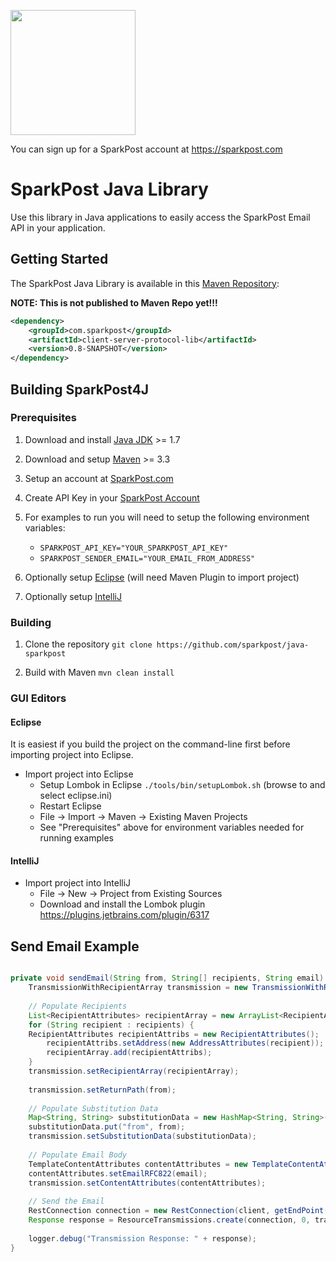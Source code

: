 <a href="http://sparkpost.com"><img src="https://www.sparkpost.com/sites/default/files/attachments/SparkPost_Logo_2-Color_Gray-Orange_RGB.svg" width="200px"/></a>

You can sign up for a SparkPost account at https://sparkpost.com

# SparkPost Java Library

Use this library in Java applications to easily access the SparkPost Email API in your application.

## Getting Started

The SparkPost Java Library is available in this [Maven Repository](http://maven.apache.org/download.cgi):

__NOTE: This is not published to Maven Repo yet!!!__

```xml
<dependency>
	<groupId>com.sparkpost</groupId>
	<artifactId>client-server-protocol-lib</artifactId>
	<version>0.8-SNAPSHOT</version>
</dependency>
```

## Building SparkPost4J

### Prerequisites

1. Download and install [Java JDK](https://java.com/en/download/) >= 1.7

2. Download and setup [Maven](https://maven.apache.org/) >= 3.3

3. Setup an account at [SparkPost.com](http://sparkpost.com)

4. Create API Key in your [SparkPost Account](https://app.sparkpost.com/account/credentials)

4. For examples to run you will need to setup the following environment variables:
	* `SPARKPOST_API_KEY="YOUR_SPARKPOST_API_KEY"`
   * `SPARKPOST_SENDER_EMAIL="YOUR_EMAIL_FROM_ADDRESS"`

5. Optionally setup [Eclipse](https://eclipse.org/) (will need Maven Plugin to import project)

6. Optionally setup [IntelliJ](https://www.jetbrains.com/idea/)

### Building

1. Clone the repository
  `git clone https://github.com/sparkpost/java-sparkpost`
 
2. Build with Maven `mvn clean install`

### GUI Editors

#### Eclipse

It is easiest if you build the project on the command-line first before importing project into Eclipse.

* Import project into Eclipse
	* Setup Lombok in Eclipse `./tools/bin/setupLombok.sh` (browse to and select eclipse.ini)
	* Restart Eclipse
   * File -> Import -> Maven -> Existing Maven Projects
   * See "Prerequisites" above for environment variables needed for running examples

#### IntelliJ

* Import project into IntelliJ
	* File -> New -> Project from Existing Sources
	* Download and install the Lombok plugin https://plugins.jetbrains.com/plugin/6317

## Send Email Example

```java

private void sendEmail(String from, String[] recipients, String email) throws SparkPostException {
	TransmissionWithRecipientArray transmission = new TransmissionWithRecipientArray();
	
	// Populate Recipients
	List<RecipientAttributes> recipientArray = new ArrayList<RecipientAttributes>();
	for (String recipient : recipients) {
	RecipientAttributes recipientAttribs = new RecipientAttributes();
		recipientAttribs.setAddress(new AddressAttributes(recipient));
		recipientArray.add(recipientAttribs);
	}
	transmission.setRecipientArray(recipientArray);
		
	transmission.setReturnPath(from);
		
	// Populate Substitution Data
	Map<String, String> substitutionData = new HashMap<String, String>();
	substitutionData.put("from", from);
	transmission.setSubstitutionData(substitutionData);
	
	// Populate Email Body
	TemplateContentAttributes contentAttributes = new TemplateContentAttributes();
	contentAttributes.setEmailRFC822(email);
	transmission.setContentAttributes(contentAttributes);
	
	// Send the Email
	RestConnection connection = new RestConnection(client, getEndPoint());
	Response response = ResourceTransmissions.create(connection, 0, transmission);
	
	logger.debug("Transmission Response: " + response);
}

```

